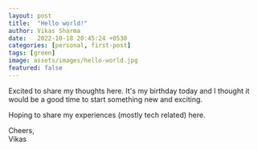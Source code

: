 ```yaml
---
layout: post
title:  "Hello world!"
author: Vikas Sharma
date:   2022-10-18 20:45:24 +0530
categories: [personal, first-post]
tags: [green]
image: assets/images/hello-world.jpg
featured: false
---
```

Excited to share my thoughts here. It's my birthday today and I thought it would be a good time to start something new and exciting.

Hoping to share my experiences (mostly tech related) here.

Cheers,<br />
Vikas
